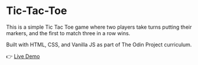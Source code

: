 # Tic-Tac-Toe

This is a simple Tic Tac Toe game where two players take turns putting their markers, and the first to match three in a row wins.

Built with HTML, CSS, and Vanilla JS as part of The Odin Project curriculum.

:point_right: [Live Demo](https://rimasem.github.io/tic-tac-toe/)
